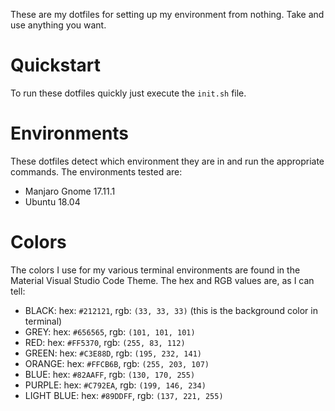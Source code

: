 These are my dotfiles for setting up my environment from nothing. Take and use anything you want.

# Quickstart

To run these dotfiles quickly just execute the `init.sh` file.

# Environments

These dotfiles detect which environment they are in and run the appropriate commands.  The environments tested are:

* Manjaro Gnome 17.11.1
* Ubuntu 18.04

# Colors

The colors I use for my various terminal environments are found in the Material Visual Studio Code Theme.  The hex and RGB values are, as I can tell:

* BLACK: hex: `#212121`, rgb: `(33, 33, 33)` (this is the background color in terminal)
* GREY: hex: `#656565`, rgb: `(101, 101, 101)`
* RED: hex: `#FF5370`, rgb: `(255, 83, 112)`
* GREEN: hex: `#C3E88D`, rgb: `(195, 232, 141)`
* ORANGE: hex: `#FFCB6B`, rgb: `(255, 203, 107)`
* BLUE: hex: `#82AAFF`, rgb: `(130, 170, 255)`
* PURPLE: hex: `#C792EA`, rgb: `(199, 146, 234)`
* LIGHT BLUE: hex: `#89DDFF`, rgb: `(137, 221, 255)`